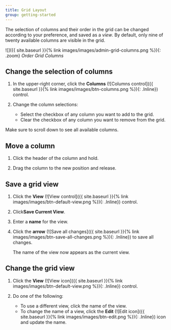 ```yaml
---
title: Grid Layout
group: getting-started
---
```


The selection of columns and their order in the grid can be changed according to your preference, and saved as a _view_. By default, only nine of twenty available columns are visible in the grid.

![]({{ site.baseurl }}{% link images/images/admin-grid-columns.png %}){: .zoom}
_Order Grid Columns_

## Change the selection of columns

1. In the upper-right corner, click the **Columns** (![Columns control]({{ site.baseurl }}{% link images/images/btn-columns.png %}){: .Inline}) control.

1. Change the column selections:

   - Select the checkbox of any column you want to add to the grid.
   - Clear the checkbox of any column you want to remove from the grid.

  Make sure to scroll down to see all available columns.

## Move a column

1. Click the header of the column and hold.

1. Drag the column to the new position and release.

## Save a grid view

1. Click the **View** (![View control]({{ site.baseurl }}{% link images/images/btn-default-view.png %}){: .Inline}) control.

1. Click**Save Current View**.

1. Enter a **name** for the view.

1. Click the **arrow** (![Save all changes]({{ site.baseurl }}{% link images/images/btn-save-all-changes.png %}){: .Inline}) to save all changes.

    The name of the view now appears as the current view.

## Change the grid view

1. Click the **View** (![View icon]({{ site.baseurl }}{% link images/images/btn-default-view.png %}){: .Inline}) control.

1. Do one of the following:

   - To use a different view, click the name of the view.
   - To change the name of a view, click the **Edit** (![Edit icon]({{ site.baseurl }}{% link images/images/btn-edit.png %}){: .Inline}) icon and update the name.

